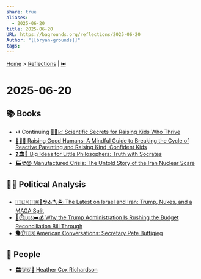 ```yaml
---
share: true
aliases:
  - 2025-06-20
title: 2025-06-20
URL: https://bagrounds.org/reflections/2025-06-20
Author: "[[bryan-grounds]]"
tags: 
---
```

[Home](../index.md) > [Reflections](./index.md) | [⏮️](./2025-06-19.md)  
# 2025-06-20  
## 📚 Books  
- ⏯️ Continuing [🧪👶📈 Scientific Secrets for Raising Kids Who Thrive](../books/scientific-secrets-for-raising-kids-who-thrive.md)  
- [🌱👼🏼 Raising Good Humans: A Mindful Guide to Breaking the Cycle of Reactive Parenting and Raising Kind, Confident Kids](../books/raising-good-humans-a-mindful-guide-to-breaking-the-cycle-of-reactive-parenting-and-raising-kind-confident-kids.md)  
- [❓🏛️👶 Big Ideas for Little Philosophers: Truth with Socrates](../books/big-ideas-for-little-philosophers-truth-with-socrates.md)  
- [🏭☢️😱 Manufactured Crisis: The Untold Story of the Iran Nuclear Scare](../books/manufactured-crisis-the-untold-story-of-the-iran-nuclear-scare.md)  
  
## 📰🤔 Political Analysis  
- [🇮🇱⚔️🇮🇷👹☢️⛪🪓🏝️ The Latest on Israel and Iran: Trump, Nukes, and a MAGA Split](../videos/the-latest-on-israel-and-iran-trump-nukes-and-a-maga-split.md)  
- [👹⏱️🇺🇸➡️💰 Why the Trump Administration Is Rushing the Budget Reconciliation Bill Through](../videos/why-the-trump-administration-is-rushing-the-budget-reconciliation-bill-through.md)  
- [🗣️👂🇺🇸 American Conversations: Secretary Pete Buttigieg](../videos/american-conversations-secretary-pete-buttigieg.md)  
  
## 👥 People  
- [🏛️🇺🇸📖 Heather Cox Richardson](../people/heather-cox-richardson.md)